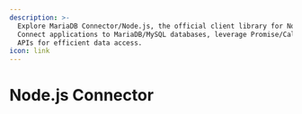 ```yaml
---
description: >-
  Explore MariaDB Connector/Node.js, the official client library for Node.js.
  Connect applications to MariaDB/MySQL databases, leverage Promise/Callback
  APIs for efficient data access.
icon: link
---
```


# Node.js Connector

